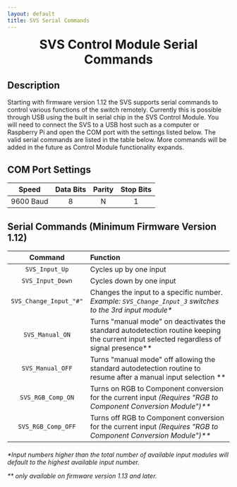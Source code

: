 ```yaml
---
layout: default
title: SVS Serial Commands
---
```


<h1 align="center" style="margin-top: 0px;">SVS Control Module Serial Commands</h1>

<p style="margin:20px;"></p>

## Description

Starting with firmware version 1.12 the SVS supports serial commands to control various functions of the switch remotely. Currently this is possible through USB using the built in serial chip in the SVS Control Module. You will need to connect the SVS to a USB host such as a computer or Raspberry Pi and open the COM port with the settings listed below. The valid serial commands are listed in the table below. More commands will be added in the future as Control Module functionality expands.

<p style="margin:20px;"></p>


## COM Port Settings

| **Speed** | **Data Bits** | **Parity** | **Stop Bits** |
|:---------:|:-------------:|:----------:|:-------------:|
| 9600 Baud |       8       |      N     |       1       |

<p style="margin:20px;"></p>

## Serial Commands (Minimum Firmware Version 1.12)

|      **Command**     |                                               **Function**                                               |
|:--------------------:|:---------------------------------------------------------------------------------------------------------|
|     `SVS_Input_Up`     | Cycles up by one input                                                                                   |
|    `SVS_Input_Down`    | Cycles down by one input                                                                                 |
| `SVS_Change_Input_"#"` | Changes the input to a specific number. _Example: `SVS_Change_Input_3` switches to the 3rd input module*_ |
| `SVS_Manual_ON` | Turns "manual mode" on deactivates the standard autodetection routine keeping the current input selected regardless of signal presence** |
| `SVS_Manual_OFF` | Turns "manual mode" off allowing the standard autodetection routine to resume after a manual input selection **|
| `SVS_RGB_Comp_ON` | Turns on RGB to Component conversion for the current input _(Requires "RGB to Component Conversion Module")**_ |
| `SVS_RGB_Comp_OFF` | Turns off RGB to Component conversion for the current input _(Requires "RGB to Component Conversion Module")**_ |

<p style="margin:20px;"></p>

_*Input numbers higher than the total number of available input modules will default to the highest available input number._

_** only available on firmware version 1.13 and later._

<br/>
